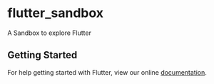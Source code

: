 # flutter_sandbox

A Sandbox to explore Flutter

## Getting Started

For help getting started with Flutter, view our online
[documentation](https://flutter.io/).
